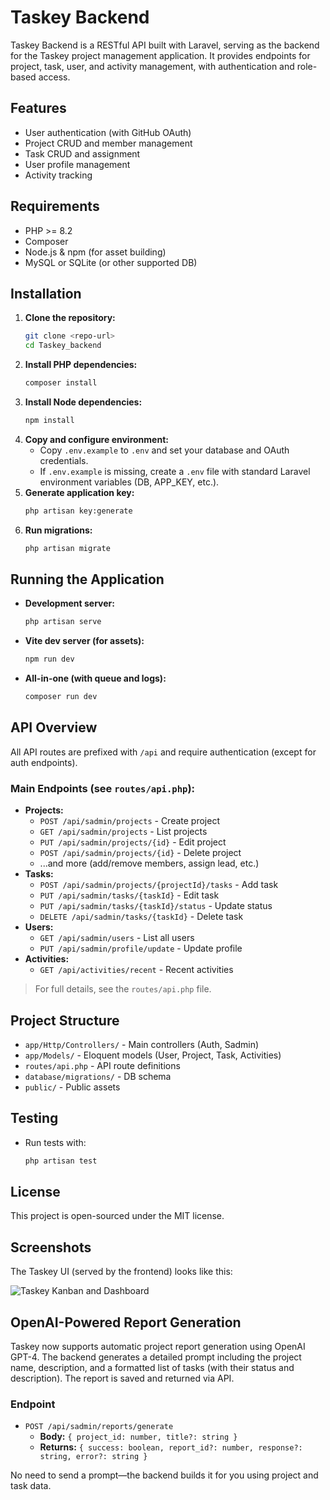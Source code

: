 # Taskey Backend

Taskey Backend is a RESTful API built with Laravel, serving as the backend for the Taskey project management application. It provides endpoints for project, task, user, and activity management, with authentication and role-based access.

## Features
- User authentication (with GitHub OAuth)
- Project CRUD and member management
- Task CRUD and assignment
- User profile management
- Activity tracking

## Requirements
- PHP >= 8.2
- Composer
- Node.js & npm (for asset building)
- MySQL or SQLite (or other supported DB)

## Installation
1. **Clone the repository:**
   ```bash
   git clone <repo-url>
   cd Taskey_backend
   ```
2. **Install PHP dependencies:**
   ```bash
   composer install
   ```
3. **Install Node dependencies:**
   ```bash
   npm install
   ```
4. **Copy and configure environment:**
   - Copy `.env.example` to `.env` and set your database and OAuth credentials.
   - If `.env.example` is missing, create a `.env` file with standard Laravel environment variables (DB, APP_KEY, etc.).
5. **Generate application key:**
   ```bash
   php artisan key:generate
   ```
6. **Run migrations:**
   ```bash
   php artisan migrate
   ```

## Running the Application
- **Development server:**
  ```bash
  php artisan serve
  ```
- **Vite dev server (for assets):**
  ```bash
  npm run dev
  ```
- **All-in-one (with queue and logs):**
  ```bash
  composer run dev
  ```

## API Overview
All API routes are prefixed with `/api` and require authentication (except for auth endpoints).

### Main Endpoints (see `routes/api.php`):
- **Projects:**
  - `POST /api/sadmin/projects` - Create project
  - `GET /api/sadmin/projects` - List projects
  - `PUT /api/sadmin/projects/{id}` - Edit project
  - `POST /api/sadmin/projects/{id}` - Delete project
  - ...and more (add/remove members, assign lead, etc.)
- **Tasks:**
  - `POST /api/sadmin/projects/{projectId}/tasks` - Add task
  - `PUT /api/sadmin/tasks/{taskId}` - Edit task
  - `PUT /api/sadmin/tasks/{taskId}/status` - Update status
  - `DELETE /api/sadmin/tasks/{taskId}` - Delete task
- **Users:**
  - `GET /api/sadmin/users` - List all users
  - `PUT /api/sadmin/profile/update` - Update profile
- **Activities:**
  - `GET /api/activities/recent` - Recent activities

> For full details, see the `routes/api.php` file.

## Project Structure
- `app/Http/Controllers/` - Main controllers (Auth, Sadmin)
- `app/Models/` - Eloquent models (User, Project, Task, Activities)
- `routes/api.php` - API route definitions
- `database/migrations/` - DB schema
- `public/` - Public assets

## Testing
- Run tests with:
  ```bash
  php artisan test
  ```

## License
This project is open-sourced under the MIT license.

## Screenshots

The Taskey UI (served by the frontend) looks like this:

![Taskey Kanban and Dashboard](../Taskey_frontend/public/assets/image.png)

## OpenAI-Powered Report Generation

Taskey now supports automatic project report generation using OpenAI GPT-4. The backend generates a detailed prompt including the project name, description, and a formatted list of tasks (with their status and description). The report is saved and returned via API.

### Endpoint
- `POST /api/sadmin/reports/generate`
  - **Body:** `{ project_id: number, title?: string }`
  - **Returns:** `{ success: boolean, report_id?: number, response?: string, error?: string }`

No need to send a prompt—the backend builds it for you using project and task data.
